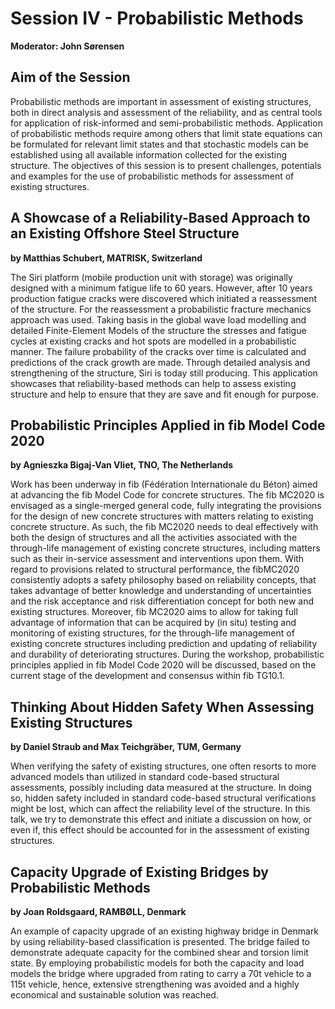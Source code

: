 # Session IV - Probabilistic Methods
**Moderator: John Sørensen**

## Aim of the Session

Probabilistic methods are important in assessment of existing structures, both in direct analysis and assessment of the reliability, and as central tools for application of risk-informed and semi-probabilistic methods. Application of probabilistic methods require among others that limit state equations can be formulated for relevant limit states and that stochastic models can be established using all available information collected for the existing structure. The objectives of this session is to present challenges, potentials and examples for the use of probabilistic methods for assessment of existing structures.  


## A Showcase of a Reliability-Based Approach to an Existing Offshore Steel Structure

**by Matthias Schubert, MATRISK, Switzerland**

The Siri platform (mobile production unit with storage) was originally designed with a minimum fatigue life to 60 years. However, after 10 years production fatigue cracks were discovered which initiated a reassessment of the structure. For the reassessment a probabilistic fracture mechanics approach was used. Taking basis in the global wave load modelling and detailed Finite-Element Models of the structure the stresses and fatigue cycles at existing cracks and hot spots are modelled in a probabilistic manner. The failure probability of the cracks over time is calculated and predictions of the crack growth are made. Through detailed analysis and strengthening of the structure, Siri is today still producing. This application showcases that reliability-based methods can help to assess existing structure and help to ensure that they are save and fit enough for purpose.


## Probabilistic Principles Applied in fib Model Code 2020
**by Agnieszka Bigaj-Van Vliet, TNO, The Netherlands**

Work has been underway in fib (Fédération Internationale du Béton) aimed at advancing the fib Model Code for concrete structures. The fib MC2020 is envisaged as a single-merged general code, fully integrating the provisions for the design of new concrete structures with matters relating to existing concrete structure. As such, the fib MC2020 needs to deal effectively with both the design of structures and all the activities associated with the through-life management of existing concrete structures, including matters such as their in-service assessment and interventions upon them. With regard to provisions related to structural performance, the fibMC2020 consistently adopts a safety philosophy based on reliability concepts, that takes advantage of better knowledge and understanding of uncertainties and the risk acceptance and risk differentiation concept for both new and existing structures. Moreover, fib MC2020 aims to allow for taking full advantage of information that can be acquired by (in situ) testing and monitoring of existing structures, for the through-life management of existing concrete structures including prediction and updating of reliability and durability of deteriorating structures. During the workshop, probabilistic principles applied in fib Model Code 2020 will be discussed, based on the current stage of the development and consensus within fib TG10.1.

## Thinking About Hidden Safety When Assessing Existing Structures
**by Daniel Straub and Max Teichgräber, TUM, Germany**

When verifying the safety of existing structures, one often resorts to more advanced models than utilized in standard code-based structural assessments, possibly including data measured at the structure. In doing so, hidden safety included in standard code-based structural verifications might be lost, which can affect the reliability level of the structure. In this talk, we try to demonstrate this effect and initiate a discussion on how, or even if, this effect should be accounted for in the assessment of existing structures.

## Capacity Upgrade of Existing Bridges by Probabilistic Methods
**by Joan Roldsgaard, RAMBØLL, Denmark**

An example of capacity upgrade of an existing highway bridge in Denmark by using reliability-based classification is presented. The bridge failed to demonstrate adequate capacity for the combined shear and torsion limit state. By employing probabilistic models for both the capacity and load models the bridge where upgraded from rating to carry a 70t vehicle to a 115t vehicle, hence, extensive strengthening was avoided and a highly economical and sustainable solution was reached.